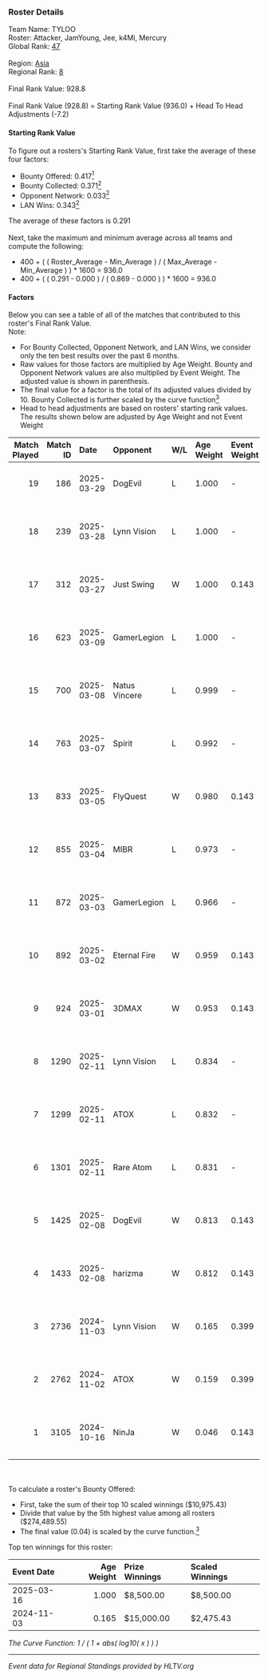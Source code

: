 ### Roster Details<br />
Team Name: TYLOO<br />
Roster: Attacker, JamYoung, Jee, k4Mi, Mercury<br />
Global Rank: [47](../../standings_global_2025_04_07.md)<br />
<br />
Region: [Asia]( ../../standings_asia_2025_04_07.md)<br />
Regional Rank: [8]( ../../standings_asia_2025_04_07.md)<br />
<br />
Final Rank Value:  928.8<br />
<br />
Final Rank Value (928.8) = Starting Rank Value (936.0) + Head To Head Adjustments (-7.2)<br />

#### Starting Rank Value<br />
To figure out a rosters's Starting Rank Value, first take the average of these four factors:<br />
- Bounty Offered: 0.417[<sup>1</sup>](#table2)
- Bounty Collected: 0.371[<sup>2</sup>](#table1)
- Opponent Network: 0.033[<sup>2</sup>](#table1)
- LAN Wins: 0.343[<sup>2</sup>](#table1)

The average of these factors is 0.291<br />
<br />
Next, take the maximum and minimum average across all teams and compute the following:<br />
- 400 + ( ( Roster_Average - Min_Average ) / ( Max_Average - Min_Average ) ) * 1600 = 936.0
- 400 + ( ( 0.291 - 0.000 ) / ( 0.869 - 0.000 ) ) * 1600 = 936.0


#### Factors<br />
Below you can see a table of all of the matches that contributed to this roster's Final Rank Value.<br />
Note:<br />

- For Bounty Collected, Opponent Network, and LAN Wins, we consider only the ten best results over the past 6 months.
- Raw values for those factors are multiplied by Age Weight. Bounty and Opponent Network values are also multiplied by Event Weight. The adjusted value is shown in parenthesis.
- The final value for a factor is the total of its adjusted values divided by 10. Bounty Collected is further scaled by the curve function[<sup>3</sup>](#curveFunction)
- Head to head adjustments are based on rosters' starting rank values. The results shown below are adjusted by Age Weight and not Event Weight
<span id="table1"></span><br />


| Match Played | Match ID | Date       | Opponent      | W/L | Age Weight | Event Weight | Bounty Collected | Opponent Network | LAN Wins  | H2H Adj. | Roster                                    |
| -: | -: | :- | :- | :- | :- | :- | :- | :- | :- | -: | :- |
|           19 |      186 | 2025-03-29 | DogEvil       | L   | 1.000      | -            | -                | -                | -         |   -26.25 | Attacker, JamYoung, Jee, k4Mi, Mercury    |
|           18 |      239 | 2025-03-28 | Lynn Vision   | L   | 1.000      | -            | -                | -                | -         |   -20.30 | Attacker, JamYoung, Jee, Mercury, Moseyuh |
|           17 |      312 | 2025-03-27 | Just Swing    | W   | 1.000      | 0.143        | 0.003 (0.000)    | 0.110 (0.016)    | 0 (0.000) |     3.77 | Attacker, JamYoung, Jee, Mercury, Moseyuh |
|           16 |      623 | 2025-03-09 | GamerLegion   | L   | 1.000      | -            | -                | -                | -         |    -1.70 | Attacker, JamYoung, Jee, Mercury, Moseyuh |
|           15 |      700 | 2025-03-08 | Natus Vincere | L   | 0.999      | -            | -                | -                | -         |    -0.45 | Attacker, JamYoung, Jee, Mercury, Moseyuh |
|           14 |      763 | 2025-03-07 | Spirit        | L   | 0.992      | -            | -                | -                | -         |    -0.16 | Attacker, JamYoung, Jee, Mercury, Moseyuh |
|           13 |      833 | 2025-03-05 | FlyQuest      | W   | 0.980      | 0.143        | 0.086 (0.012)    | 0.204 (0.029)    | 1 (0.980) |    16.04 | Attacker, JamYoung, Jee, Mercury, Moseyuh |
|           12 |      855 | 2025-03-04 | MIBR          | L   | 0.973      | -            | -                | -                | -         |    -5.88 | Attacker, JamYoung, Jee, Mercury, Moseyuh |
|           11 |      872 | 2025-03-03 | GamerLegion   | L   | 0.966      | -            | -                | -                | -         |    -1.43 | Attacker, JamYoung, Jee, Mercury, Moseyuh |
|           10 |      892 | 2025-03-02 | Eternal Fire  | W   | 0.959      | 0.143        | 0.976 (0.134)    | 0.836 (0.115)    | 1 (0.959) |    30.00 | Attacker, JamYoung, Jee, Mercury, Moseyuh |
|            9 |      924 | 2025-03-01 | 3DMAX         | W   | 0.953      | 0.143        | 0.391 (0.053)    | 0.559 (0.076)    | 1 (0.953) |    29.17 | Attacker, JamYoung, Jee, Mercury, Moseyuh |
|            8 |     1290 | 2025-02-11 | Lynn Vision   | L   | 0.834      | -            | -                | -                | -         |   -17.31 | Attacker, JamYoung, Jee, Mercury, Moseyuh |
|            7 |     1299 | 2025-02-11 | ATOX          | L   | 0.832      | -            | -                | -                | -         |   -12.47 | Attacker, JamYoung, Jee, Mercury, Moseyuh |
|            6 |     1301 | 2025-02-11 | Rare Atom     | L   | 0.831      | -            | -                | -                | -         |    -9.82 | Attacker, JamYoung, Jee, Mercury, Moseyuh |
|            5 |     1425 | 2025-02-08 | DogEvil       | W   | 0.813      | 0.143        | 0.000 (0.000)    | 0.591 (0.069)    | 0 (0.000) |     3.16 | Attacker, JamYoung, Jee, Mercury, Moseyuh |
|            4 |     1433 | 2025-02-08 | harizma       | W   | 0.812      | 0.143        | 0.000 (0.000)    | 0.038 (0.004)    | 0 (0.000) |     3.79 | Attacker, JamYoung, Jee, Mercury, Moseyuh |
|            3 |     2736 | 2024-11-03 | Lynn Vision   | W   | 0.165      | 0.399        | 0.021 (0.001)    | 0.328 (0.022)    | 1 (0.165) |     1.67 | JamYoung, Jee, Mercury, Moseyuh, Starry   |
|            2 |     2762 | 2024-11-02 | ATOX          | W   | 0.159      | 0.399        | 0.004 (0.000)    | 0.009 (0.001)    | 1 (0.159) |     0.74 | JamYoung, Jee, Mercury, Moseyuh, Starry   |
|            1 |     3105 | 2024-10-16 | NinJa         | W   | 0.046      | 0.143        | 0.002 (0.000)    | 0.207 (0.001)    | 0 (0.000) |     0.23 | JamYoung, Jee, Mercury, Moseyuh, Starry   |

<br />
<span id="table2"></span><br />
To calculate a roster's Bounty Offered:<br />

- First, take the sum of their top 10 scaled winnings ($10,975.43)
- Divide that value by the 5th highest value among all rosters ($274,489.55)
- The final value (0.04) is scaled by the curve function.[<sup>3</sup>](#curveFunction)

Top ten winnings for this roster:<br />

| Event Date | Age Weight | Prize Winnings | Scaled Winnings |
| :- | -: | :- | :- |
| 2025-03-16 |      1.000 | $8,500.00      | $8,500.00       |
| 2024-11-03 |      0.165 | $15,000.00     | $2,475.43       |


<span id="curveFunction"></span>_The Curve Function: 1 / ( 1 + abs( log10( x ) ) )_<br />

---
_Event data for Regional Standings provided by HLTV.org_<br />
